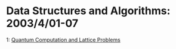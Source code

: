 # Data Structures and Algorithms: 2003/4/01-07  
1: [Quantum Computation and Lattice Problems](https://doi.org/10.48550/arXiv.cs/0304005)  